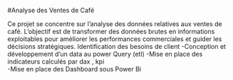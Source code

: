 #Analyse des Ventes de Café 

Ce projet se concentre sur l’analyse des données relatives aux ventes de café. L’objectif est de transformer des données brutes en informations exploitables pour améliorer les performances commerciales et guider les décisions stratégiques. 
       Identification des besoins de client
-Conception et développement d’un data  au power Query (etl)
-Mise en place des indicateurs calculés par dax , kpi  
-Mise en place des Dashboard sous Power Bi
